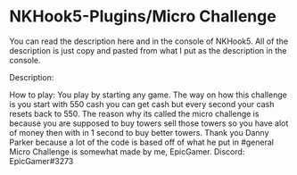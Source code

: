 # NKHook5-Plugins/Micro Challenge

You can read the description here and in the console of NKHook5. All of the 
description is just copy and pasted from what I put as the description in the console.

Description:

How to play:
You play by starting any game. The way on how this challenge is you start with 550 cash
you can get cash but every second your cash resets back to 550. The reason why its
called the micro challenge is because you are supposed to buy towers sell those towers
so you have alot of money then with in 1 second to buy better towers.
Thank you Danny Parker because a lot of the code is based off of what he put in #general
Micro Challenge is somewhat made by me, EpicGamer. Discord: EpicGamer#3273